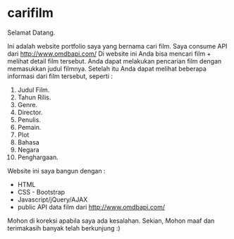 # carifilm

Selamat Datang.

Ini adalah website portfolio saya yang bernama cari film.
Saya consume API dari http://www.omdbapi.com/
Di website ini Anda bisa mencari film + melihat detail film tersebut.
Anda dapat melakukan pencarian film dengan memasukkan judul filmnya. Setelah itu Anda dapat melihat beberapa informasi dari film tersebut, seperti :

1. Judul Film.
2. Tahun Rilis.
3. Genre.
4. Director.
5. Penulis.
6. Pemain.
7. Plot
8. Bahasa
9. Negara
10. Penghargaan.


Website ini saya bangun dengan :
- HTML
- CSS - Bootstrap
- Javascript/jQuery/AJAX
- public API data film dari http://www.omdbapi.com/

Mohon di koreksi apabila saya ada kesalahan.
Sekian, Mohon maaf dan terimakasih banyak telah berkunjung :)
